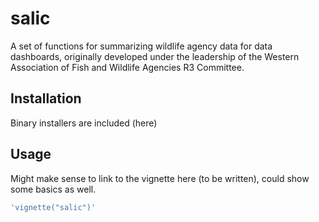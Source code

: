 
# salic

A set of functions for summarizing wildlife agency data for data dashboards, originally developed under the leadership of the Western Association of Fish and Wildlife Agencies R3 Committee.

## Installation

Binary installers are included (here)

## Usage

Might make sense to link to the vignette here (to be written), could show some basics as well.

```r
'vignette("salic")'
```
